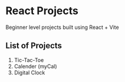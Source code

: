 # React Projects

Beginner level projects built using React + Vite

## List of Projects

1. Tic-Tac-Toe
2. Calender (myCal)
3. Digital Clock
